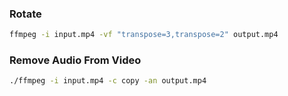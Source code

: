 ### Rotate

```sh
ffmpeg -i input.mp4 -vf "transpose=3,transpose=2" output.mp4
```

### Remove Audio From Video

```sh
./ffmpeg -i input.mp4 -c copy -an output.mp4

```
